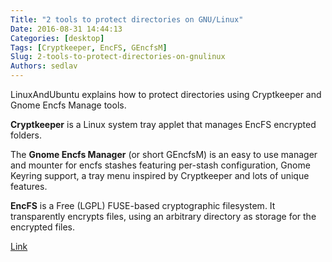 ```yaml
---
Title: "2 tools to protect directories on GNU/Linux"
Date: 2016-08-31 14:44:13
Categories: [desktop]
Tags: [Cryptkeeper, EncFS, GEncfsM]
Slug: 2-tools-to-protect-directories-on-gnulinux
Authors: sedlav
---
```


LinuxAndUbuntu explains how to protect directories using Cryptkeeper and Gnome Encfs Manage tools.

**Cryptkeeper** is a Linux system tray applet that manages EncFS encrypted folders.

The **Gnome Encfs Manager** (or short GEncfsM) is an easy to use manager and mounter for encfs stashes featuring per-stash configuration, Gnome Keyring support, a tray menu inspired by Cryptkeeper and lots of unique features.

**EncFS** is a Free (LGPL) FUSE-based cryptographic filesystem. It transparently encrypts files, using an arbitrary directory as storage for the encrypted files.

[Link](http://www.linuxandubuntu.com/home/tools-to-password-protect-folder-in-linux)
